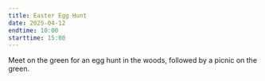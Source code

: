 ```yaml
---
title: Easter Egg Hunt
date: 2025-04-12
endtime: 10:00
starttime: 15:00
---
```

Meet on the green for an egg hunt in the woods, followed by a picnic on the green.